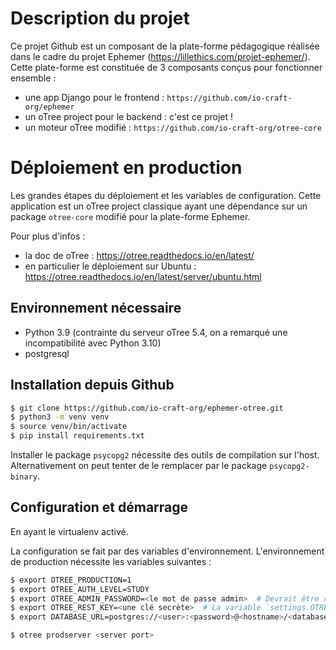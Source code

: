 # Description du projet

Ce projet Github est un composant de la plate-forme pédagogique réalisée dans le cadre du projet Ephemer (https://lillethics.com/projet-ephemer/). Cette plate-forme est constituée de 3 composants conçus pour fonctionner ensemble :

- une app Django pour le frontend : `https://github.com/io-craft-org/ephemer`
- un oTree project pour le backend : c'est ce projet !
- un moteur oTree modifié : `https://github.com/io-craft-org/otree-core`


# Déploiement en production

Les grandes étapes du déploiement et les variables de configuration. Cette application est un oTree project classique ayant une dépendance sur un package `otree-core` modifié pour la plate-forme Ephemer.

Pour plus d'infos :

- la doc de oTree : https://otree.readthedocs.io/en/latest/
- en particulier le déploiement sur Ubuntu : https://otree.readthedocs.io/en/latest/server/ubuntu.html


## Environnement nécessaire

- Python 3.9 (contrainte du serveur oTree 5.4, on a remarqué une incompatibilité avec Python 3.10)
- postgresql


## Installation depuis Github

```bash
$ git clone https://github.com/io-craft-org/ephemer-otree.git
$ python3 -m venv venv
$ source venv/bin/activate
$ pip install requirements.txt
```

Installer le package `psycopg2` nécessite des outils de compilation sur l'host. Alternativement on peut tenter de le remplacer par le package `psycopg2-binary`.


## Configuration et démarrage

En ayant le virtualenv activé.

La configuration se fait par des variables d'environnement. L'environnement de production nécessite les variables suivantes :

```bash
$ export OTREE_PRODUCTION=1
$ export OTREE_AUTH_LEVEL=STUDY
$ export OTREE_ADMIN_PASSWORD=<le mot de passe admin>  # Devrait être communiqué au responsable métier de la plate-forme
$ export OTREE_REST_KEY=<une clé secrète>  # La variable `settings.OTREE_REST_KEY` du front Django devra avoir cette même valeur
$ export DATABASE_URL=postgres://<user>:<password>@<hostname>/<database>
```

```bash
$ otree prodserver <server port>
```

